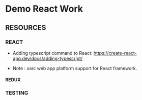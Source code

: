 # Demo React Work 

## RESOURCES 
### REACT
- Adding typescript command to React: https://create-react-app.dev/docs/adding-typescript/ 

- Note : xarc web app platform support for React framework.

 
#### REDUX

### TESTING 

